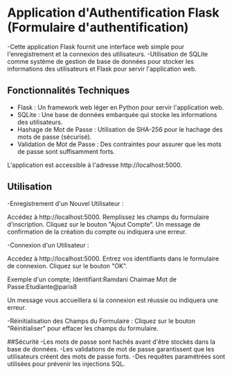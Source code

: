 # Application d'Authentification Flask (Formulaire d'authentification) 

-Cette application Flask fournit une interface web simple pour l'enregistrement et la connexion des utilisateurs. 
-Utilisation de SQLite comme système de gestion de base de données pour stocker les informations des utilisateurs et Flask pour servir l'application web.

## Fonctionnalités Techniques

- Flask : Un framework web léger en Python pour servir l'application web.
- SQLite : Une base de données embarquée qui stocke les informations des utilisateurs.
- Hashage de Mot de Passe : Utilisation de SHA-256 pour le hachage des mots de passe (sécurisé).
- Validation de Mot de Passe : Des contraintes pour assurer que les mots de passe sont suffisamment forts.


L'application est accessible à l'adresse http://localhost:5000.


## Utilisation

-Enregistrement d'un Nouvel Utilisateur :

Accédez à http://localhost:5000.
Remplissez les champs du formulaire d'inscription.
Cliquez sur le bouton "Ajout Compte".
Un message de confirmation de la création du compte ou indiquera une erreur.

-Connexion d'un Utilisateur :

Accédez à http://localhost:5000.
Entrez vos identifiants dans le formulaire de connexion.
Cliquez sur le bouton "OK".

Exemple d'un compte; 
Identifiant:Ramdani Chaimae
Mot de Passe:Etudiante@paris8

Un message vous accueillera si la connexion est réussie ou indiquera une erreur.

-Réinitialisation des Champs du Formulaire :
Cliquez sur le bouton "Réinitialiser" pour effacer les champs du formulaire.

##Sécurité
-Les mots de passe sont hachés avant d'être stockés dans la base de données.
-Les validations de mot de passe garantissent que les utilisateurs créent des mots de passe forts.
-Des requêtes paramétrées sont utilisées pour prévenir les injections SQL.
